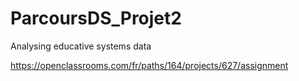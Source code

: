 # ParcoursDS_Projet2
Analysing educative systems data

https://openclassrooms.com/fr/paths/164/projects/627/assignment
